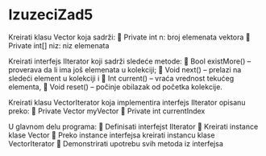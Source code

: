 # IzuzeciZad5

Kreirati klasu Vector koja sadrži:
 Private int n: broj elemenata vektora
 Private int[] niz: niz elemenata

Kreirati interfejs IIterator koji sadrži sledeće metode:
 Bool existMore() – proverava da li ima još elemenata u kolekciji;
 Void next() – prelazi na sledeći element u kolekciji i
 Int current() – vraća vrednost tekućeg elementa,
 Void reset() – poĉinje obilazak od poĉetka kolekcije.

Kreirati klasu VectorIterator koja implementira interfejs IIterator opisanu preko:
 Private Vector myVector
 Private int currentIndex

U glavnom delu programa:
 Definisati interfejst IIterator
 Kreirati instance klase Vector
 Preko instance interfejsa kreirati instancu klase VectorIterator
 Demonstrirati upotrebu svih metoda iz interfejsa
